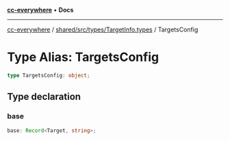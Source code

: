 [**cc-everywhere**](../../../../../index.md) • **Docs**

***

[cc-everywhere](../../../../../index.md) / [shared/src/types/TargetInfo.types](../index.md) / TargetsConfig

# Type Alias: TargetsConfig

```ts
type TargetsConfig: object;
```

## Type declaration

### base

```ts
base: Record<Target, string>;
```
